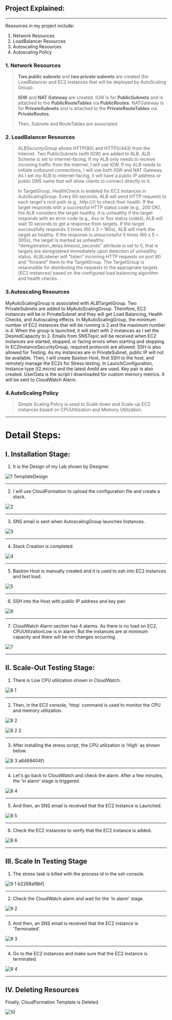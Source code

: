 ## Project Explained:
---
 Resources in my project include: 
1. Network Resources
2. LoadBalancer Resources
3. Autoscaling Resources
4. Autoscaling Policy



### 1. Network Resources
> **Two public subnets** and **two private subnets** are created (for LoadBalancer and EC2 instances that will be deployed by AutoScaling Group).
>
> **IGW** and **NAT Gateway** are created. IGW is for **PublicSubnets** and is attached to the **PublicRouteTables** via **PublicRoutes**. NATGateway is for **PrivateSubnets** and is attached to the **PrivateRouteTables** via **PrivateRoutes**.
>
> Then, Subnets and RouteTables are associated.

### 2. LoadBalancer Resources
> *ALBSecurityGroup* allows HTTP(80) and HTTPS(443) from the Internet. Two PublicSubnets (with IGW) are added to ALB. ALB Scheme is set to internet-facing. If my ALB only needs to receive incoming traffic from the internet, I will use IGW. If my ALB needs to initiate outbound connections, I will use both IGW and NAT Gateway.
As I set my ALB to internet-facing, it will have a public IP address or public DNS name that will allow clients to connect directly to it.
> 
> In TargetGroup, HealthCheck is enabled for EC2 instances in AutoScalingGroup. Every 60 seconds, ALB will send HTTP requests to each target's root path (e.g., http://<target-ip>/) to check their health. If the target responds with a successful HTTP status code (e.g., 200 OK), the ALB considers the target healthy. It is unhealthy if the target responds with an error code (e.g., 4xx or 5xx status codes). ALB will wait 10 seconds to get a response from targets. If the target successfully responds 3 times (60 x 3 = 180s), ALB will mark the target as healthy. If the response is unsuccessful 5 times (60 x 5 = 300s), the target is marked as unhealthy. "deregistration_delay.timeout_seconds" attribute is set to 0, that is targets are deregistered immediately upon detection of unhealthy status.
      ALBListener will "listen" incoming HTTP requests on port 80 and "forward" them to the TargetGroup. The TargetGroup is responsible for distributing the requests to the appropriate targets (EC2 instances) based on the configured load balancing algorithm and health checks.

### 3.Autoscaling Resources
MyAutoScalingGroup is associated with ALBTargetGroup. Two PrivateSubnets are added to MyAutoScalingGroup. Therefore, EC2 instances will be in PrivateSubnet and they will get Load Balancing, Health Checks, and Autoscaling effects. In MyAutoScalingGroup, the minimum number of EC2 instances that will be running is 2 and the maximum number is 4. When the group is launched, it will start with 2 instances as I set the DesiredCapacity to 2. Emails from SNSTopic will be received when EC2 instances are started, stopped, or facing errors when starting and stopping.
      In EC2InstanceSecurityGroup, required protocols are allowed. SSH is also allowed for Testing. As my instances are in PrivateSubnet, public IP will not be available. Then, I will create Bastion Host, first SSH to the host, and remotely manage the EC2s for Stress testing.
      In LaunchConfiguration, Instance type (t2.micro) and the latest AmiId are used. Key pair is also created. UserData is the script I downloaded for custom memory metrics. It will be sent to CloudWatch Alarm.

### 4.AutoScaling Policy 
> Simple Scaling Policy is used to Scale down and Scale-up EC2 instances based on CPUUtilization and Memory Utilization. 

---
# Detail Steps:

## I. Installation Stage:

1. It is the Design of my Lab shown by Designer.

![1 TemplateDesign](https://github.com/aungswanhtetpaing/AutoScalingLab/assets/135700688/9a6de146-25ee-40f1-9cbd-711bd73c5596)

---
2. I will use CloudFormation to upload the configuration file and create a stack.

![2](https://github.com/aungswanhtetpaing/AutoScalingLab/assets/135700688/26565072-128e-498b-a004-2ba353364e06)

---
3. SNS email is sent when AutoscalingGroup launches Instances.

![3](https://github.com/aungswanhtetpaing/AutoScalingLab/assets/135700688/ac63733f-a377-4647-adc4-6f61e5ff5445)

---
4. Stack Creation is completed.

![4](https://github.com/aungswanhtetpaing/AutoScalingLab/assets/135700688/4d258f41-b62f-439f-94dc-b6c9d776d094)

---
5. Bastion Host is manually created and it is used to ssh into EC2 instances and test load.

![5](https://github.com/aungswanhtetpaing/AutoScalingLab/assets/135700688/7b927a13-f10c-48ce-9398-6235f72118c5)

---
6. SSH into the Host with public IP address and key pair.

![6](https://github.com/aungswanhtetpaing/AutoScalingLab/assets/135700688/76490d5a-2283-432b-a1ce-072bf4c30b5c)

---
7. CloudWatch Alarm section has 4 alarms. As there is no load on EC2, CPUUtilizationLow is in alarm. But the instances are at minimum capacity and there will be no changes occurring.

![7](https://github.com/aungswanhtetpaing/AutoScalingLab/assets/135700688/49ea79b9-486f-48ab-a92e-89d54d7b0064)

---

## II. Scale-Out Testing Stage:

1. There is Low CPU utilization shown in CloudWatch.

![8 1](https://github.com/aungswanhtetpaing/AutoScalingLab/assets/135700688/d6ac8c8d-14b4-4458-a1f1-1fec27cd6e4a)

---
2. Then, in the EC2 console, 'htop' command is used to monitor the CPU and memory utilization.

![8 2](https://github.com/aungswanhtetpaing/AutoScalingLab/assets/135700688/ac2bff2f-6482-45fe-87fd-0e206aae25a7)

![8 2 2](https://github.com/aungswanhtetpaing/AutoScalingLab/assets/135700688/33e9b720-8317-463a-91bf-e17a8469404f) 

---
3. After installing the stress script, the CPU utilization is 'High' as shown below.

![8 3](https://github.com/aungswanhtetpaing/AutoScalingLab/assets/135700688/3fff8597-3d18-44b8-a569-ac7187520d58)
a8469404f)

---
4. Let's go back to CloudWatch and check the alarm. After a few minutes, the 'in alarm' stage is triggered.

![8 4](https://github.com/aungswanhtetpaing/AutoScalingLab/assets/135700688/b8be29aa-8c0a-4b12-b1f3-2ed0f029482e)

---
5. And then, an SNS email is received that the EC2 Instance is Launched.

![8 5](https://github.com/aungswanhtetpaing/AutoScalingLab/assets/135700688/8c626745-bd52-4612-a0aa-43a5db93c8b2)

---
6. Check the EC2 instances to verify that the EC2 instance is added.

![8 6](https://github.com/aungswanhtetpaing/AutoScalingLab/assets/135700688/52d9e2b1-f55d-426d-b37b-38b2268a18bf)

---

## III. Scale In Testing Stage


1. The stress task is killed with the process id in the ssh console.

![9 1](https://github.com/aungswanhtetpaing/AutoScalingLab/assets/135700688/f292efa1-3f75-4f03-8622-cdae5ba6db5d)
b2268a18bf)

---
2. Check the CloudWatch alarm and wait for the 'in alarm' stage.

![9 2](https://github.com/aungswanhtetpaing/AutoScalingLab/assets/135700688/5eaeb3c9-01e6-4392-9d82-a46e179ea12b)

---
3. And then, an SNS email is received that the EC2 instance is 'Terminated'.

![9 3](https://github.com/aungswanhtetpaing/AutoScalingLab/assets/135700688/8e38ff37-a263-452a-99b0-4db20cdb8c30)

---
4. Go to the EC2 instances and make sure that the EC2 instance is terminated.

![9 4](https://github.com/aungswanhtetpaing/AutoScalingLab/assets/135700688/24625aa3-6253-4525-b6df-0dd18b6323c9)

---
## IV. Deleting Resources

Finally, CloudFormation Template is Deleted. 

![10](https://github.com/aungswanhtetpaing/AutoScalingLab/assets/135700688/4220e33e-c582-441b-9516-ab4da9cbd567)
